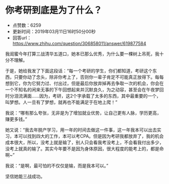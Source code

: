 # 你考研到底是为了什么？
- 点赞数：6259
- 更新时间：2019年03月11日16时50分00秒
- 回答url：https://www.zhihu.com/question/306858011/answer/619877584
<body>
 <p data-pid="nbZU9I5n">我闺蜜今年打算三战清华五道口，她本已那么优秀，为什么要一棵树上吊死，我十分不理解。</p>
 <p data-pid="zLaBOsFl">于是，她给我发了下面这段话：“每一个考研的学生，你们都知道，考研这个东西，只要你动了念头，除非你考上了，否则你一辈子肯定不可能真正放得下。每每想到它，你为它努力过、付出过，但是最后你放弃掉再去争取一次的机会，你会在一个不知名的闲来无事的下午回想起来并沉默良久，为之动容，甚至会在午夜梦回时分泪流满面……因为，考研，这2个字承载了太多的东西，其中最重要的一个，叫梦想。人一旦有了梦想，就再也不能满足于在地上爬！”</p>
 <p data-pid="I5rC9N53">我说：“哪有那么夸张，无非是为了增加就业优势，让自己更有人脉，学历更高，赚更多钱。”</p>
 <p data-pid="zDr4KK0e">她又说：“我去年脱产学习，用一年的时间去做这一件事，这一年我本可以出去实习，本可以找到四大的工作，本可以考CPA。但是因为考研我都放弃了，我的机会成本很大，所以，没考上就是输了，别人只会看我考没考上，不会看我付出多少，没考上就真的输了。其实今年要不是因为身体原因，很大程度的能考上的，都是命啊~”</p>
 <p data-pid="VctKaK68">我说：“是啊，最可怕的不仅仅是输，而是我本可以。”</p>
 <p data-pid="0Zyo6s6b">坚信她能三战成功。</p>
 <p></p>
</body>